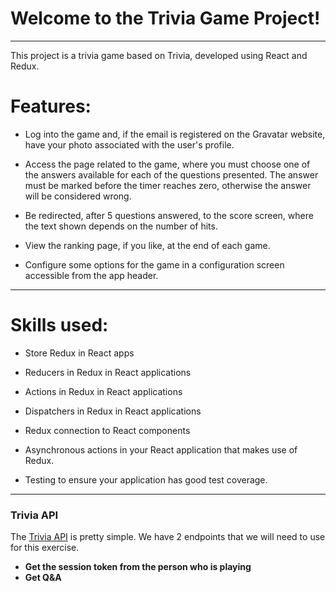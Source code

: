 
# Welcome to the Trivia Game Project!

---
This project is a trivia game based on Trivia, developed using React and Redux.

# Features:

  - Log into the game and, if the email is registered on the Gravatar website, have your photo associated with    the user's profile.

  - Access the page related to the game, where you must choose one of the answers available for each of the questions presented. The answer must be marked before the timer reaches zero, otherwise the answer will be considered wrong.

  - Be redirected, after 5 questions answered, to the score screen, where the text shown depends on the number of hits.

  - View the ranking page, if you like, at the end of each game.

  - Configure some options for the game in a configuration screen accessible from the app header.

---

# Skills used:

  - Store Redux in React apps

  - Reducers in Redux in React applications

  - Actions in Redux in React applications

  - Dispatchers in Redux in React applications

  - Redux connection to React components

  - Asynchronous actions in your React application that makes use of Redux.

  - Testing to ensure your application has good test coverage.

---


### Trivia API 

The [Trivia API](https://opentdb.com/api_config.php) is pretty simple. We have 2 endpoints that we will need to use for this exercise.

* **Get the session token from the person who is playing**
* **Get Q&A**

